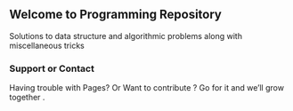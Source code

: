 ## Welcome to Programming Repository
Solutions to data structure and algorithmic problems along with miscellaneous tricks  

### Support or Contact

Having trouble with Pages? Or Want to contribute ? Go for it and we’ll grow together .
